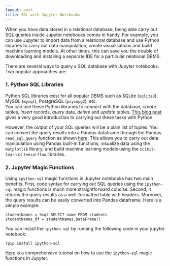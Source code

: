 ```yaml
---
layout: post
title: SQL with Jupyter Notebooks
---
```


When you have data stored in a relational database, being able carry out SQL queries inside Jupyter notebooks comes in handy. For example, you can use Jupyter to import data from a relational database and use Python libraries to carry out data manipulation, create visualisations and build machine learning models. At other times, this can save you the trouble of downloading and installing a separate IDE for a particular relational DBMS.

There are several ways to query a SQL database with Jupyter notebooks. Two popular approaches are: 

### 1. Python SQL Libraries
Python SQL libraries exist for all popular DBMS such as SQLite (`sqlite3`), MySQL (`mysql`), PostgreSQL (`psycopg2`), etc.  
You can use these Python libraries to *connect* with the database, *create* tables, *insert* records, *query* data, *delete* and *update* tables. [This blog post](https://realpython.com/python-sql-libraries/) gives a very good introduction to carrying out these tasks with Python. 

However, the output of your SQL queries will be a plain list of tuples. You can convert the query results into a Pandas dataframe through the Pandas `read_sql_query` function as shown [here](https://www.dataquest.io/blog/python-pandas-databases/). This allows you to carry out data manipulation using Pandas built-in functions, visualize data using the `matplotlib` library, and build machine learning models using the `scikit-learn` or `tensorflow` libraries. 


### 2. Jupyter Magic Functions

Using `ipython-sql` magic functions in Jupyter notebooks has two main benefits. First, code syntax for carrying out SQL queries using the `ipython-sql` magic functions is much more straightforward concise. Second, it returns the query results as a well-formatted table with headers. Moreover, the query results can be easily converted into Pandas dataframe. Here is a simple example:

```
studentNames = %sql SELECT name FROM students
studentNames_df = studentNames.DataFrame()
```

You can install the `ipython-sql` by running the following code in your jupyter notebook: 
```
!pip install ipython-sql
```
[Here](https://github.com/bilalmkhan/Practice-SQL-with-SQLite-and-Jupyter-Notebook) is a comprehensive tutorial on how to use the `ipython-sql` magic functions in Jupyter.








